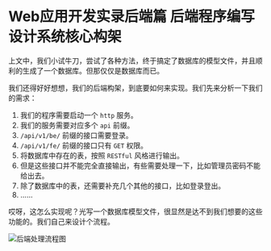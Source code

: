 #  Web应用开发实录后端篇 后端程序编写 设计系统核心构架

上文中，我们小试牛刀，尝试了各种方法，终于搞定了数据库的模型文件，并且顺利的生成了一个数据库。但那仅仅是数据库而已。

我们还得好好想想，我们的后端构架，到底要如何来实现。我们先来分析一下我们的需求：

1. 我们的程序需要启动一个 `http` 服务。
2. 我们的服务需要对应多个 `api` 前缀。
3. `/api/v1/be/` 前缀的接口需要登录。
4. `/api/v1/fe/` 前缀的接口只有 `GET` 权限。
5. 将数据库中存在的表，按照 `RESTful` 风格进行输出。
6. 但是这些接口并不能完全直接输出，有些需要处理一下，比如管理员密码不能给出去。
7. 除了数据库中的表，还需要补充几个其他的接口，比如登录登出。
8. ……

哎呀，这怎么实现呢？光写一个数据库模型文件，很显然是达不到我们想要的这些功能的。我们自己来设计个流程。

![后端处理流程图](https://raw.githubusercontent.com/fengcms/articles/master/image/0c/f7c6b2a2ccc20aa8a353689d077137.svg)



